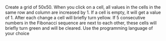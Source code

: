 Create a grid of 50x50. When you click on a cell, all values in the
cells in the same row and column are increased  by 1. If a cell is
empty, it will get a value of 1. After each change a cell will briefly
turn yellow. If 5 consecutive numbers in the Fibonacci sequence
are next to each other, these cells will briefly turn green and will
be cleared. Use the programming language of your choice
